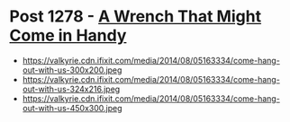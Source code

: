 # Post 1278 - [A Wrench That Might Come in Handy](https://www.ifixit.com/News/1278/a-wrench-that-might-come-in-handy)

- https://valkyrie.cdn.ifixit.com/media/2014/08/05163334/come-hang-out-with-us-300x200.jpeg
- https://valkyrie.cdn.ifixit.com/media/2014/08/05163334/come-hang-out-with-us-324x216.jpeg
- https://valkyrie.cdn.ifixit.com/media/2014/08/05163334/come-hang-out-with-us-450x300.jpeg
